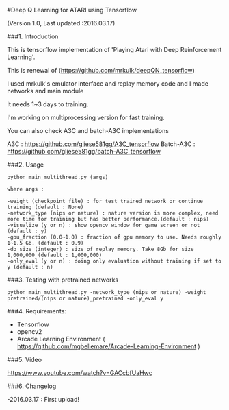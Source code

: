 #Deep Q Learning for ATARI using Tensorflow

(Version 1.0, Last updated :2016.03.17)

###1. Introduction

This is tensorflow implementation of 'Playing Atari with Deep Reinforcement Learning'.

This is renewal of (https://github.com/mrkulk/deepQN_tensorflow)

I used mrkulk's emulator interface and replay memory code and I made networks and main module

It needs 1~3 days to training.

I'm working on multiprocessing version for fast training.

You can also check A3C and batch-A3C implementations

A3C : https://github.com/gliese581gg/A3C_tensorflow
Batch-A3C : https://github.com/gliese581gg/batch-A3C_tensorflow

###2. Usage

    python main_multithread.py (args)

    where args :

    -weight (checkpoint file) : for test trained network or continue training (default : None)
    -network_type (nips or nature) : nature version is more complex, need more time for training but has better performance.(default : nips)
    -visualize (y or n) : show opencv window for game screen or not (default : y)
    -gpu_fraction (0.0~1.0) : fraction of gpu memory to use. Needs roughly 1~1.5 Gb. (default : 0.9)
    -db_size (integer) : size of replay memory. Take 8Gb for size 1,000,000 (default : 1,000,000)
    -only_eval (y or n) : doing only evaluation without training if set to y (default : n)

###3. Testing with pretrained networks

    python main_multithread.py -network_type (nips or nature) -weight pretrained/(nips or nature)_pretrained -only_eval y

###4. Requirements:

- Tensorflow
- opencv2
- Arcade Learning Environment ( https://github.com/mgbellemare/Arcade-Learning-Environment )

###5. Video

https://www.youtube.com/watch?v=GACcbfUaHwc

###6. Changelog

-2016.03.17 : First upload!
